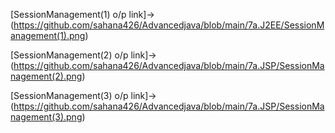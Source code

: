 [SessionManagement(1) o/p link]->(https://github.com/sahana426/Advancedjava/blob/main/7a.J2EE/SessionManagement(1).png)

[SessionManagement(2) o/p link]->(https://github.com/sahana426/Advancedjava/blob/main/7a.JSP/SessionManagement(2).png)

[SessionManagement(3) o/p link]->(https://github.com/sahana426/Advancedjava/blob/main/7a.JSP/SessionManagement(3).png)
